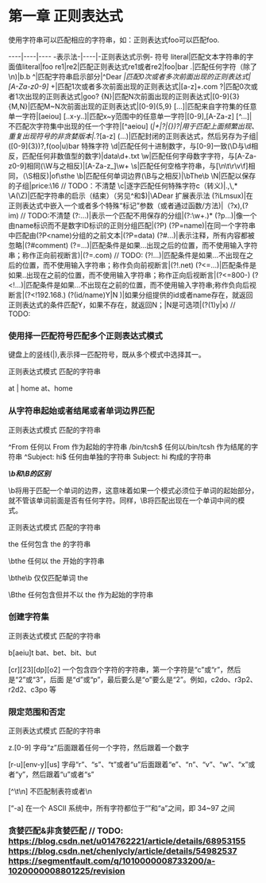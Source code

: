 # 第一章 正则表达式

使用字符串可以匹配相应的字符串，如：正则表达式foo可以匹配foo.

----|----|----
-表示法-|----|-正则表达式示例-
符号
literal|匹配文本字符串的字面值literal|foo
re1|re2|匹配正则表达式re1或者re2|foo|bar
.|匹配任何字符（除了\n)|b.b
^|匹配字符串启示部分|^Dear
*|匹配0次或者多次前面出现的正则表达式|[A-Za-z0-9]*
+|匹配1次或者多次前面出现的正则表达式|[a-z]+\.com
?|匹配0次或者1次出现的正则表达式|goo?
{N}|匹配N次前面出现的正则表达式|[0-9]{3}
{M,N}|匹配M~N次前面出现的正则表达式|[0-9]{5,9}
[...]|匹配来自字符集的任意单一字符|[aeiou]
[..x-y..]|匹配x~y范围中的任意单一字符|[0-9],[A-Za-z]
[^...]|不匹配次字符集中出现的任一个字符|[^aeiou]
(*|+|?|{})?|用于匹配上面频繁出现、重复出现符号的非贪婪版本|.*?[a-z]
(...)|匹配封闭的正则表达式，然后另存为子组|([0-9]{3})?,f(oo|u)bar
特殊字符
\d|匹配任何十进制数字，与[0-9]一致(\D与\d相反，匹配任何非数值型的数字)|data\d+.txt
\w|匹配任何字母数字字符，与[A-Za-z0-9]相同(\W与之相反)|[A-Za-z_]\w+
\s|匹配任何空格字符串，与[\n\t\r\v\f]相同，（\S相反)|of\sthe
\b|匹配任何单词边界(\B与之相反)|\bThe\b
\N|匹配以保存的子组|price:\16 // TODO：不清楚
\c|逐字匹配任何特殊字符c（转义)|\.,\\,\*
\A(\Z)|匹配字符串的启示（结束）（另见^和$)|\ADear
扩展表示法
(?iLmsux)|在正则表达式中嵌入一个或者多个特殊“标记”参数（或者通过函数/方法)|（?x),(? im) // TODO:不清楚
(?:...)|表示一个匹配不用保存的分组|(?:\w+\.)*
(?p<name>...)|像一个由name标识而不是数字ID标识的正则分组匹配|(?P<data>)
(?P=name)|在同一个字符串中匹配由(?P<name)分组的之前文本|(?P=data)
(?#...)|表示注释，所有内容都被忽略|(?#comment)
(?=...)|匹配条件是如果...出现之后的位置，而不使用输入字符串；称作正向前视断言)|(?=.com) // TODO:
(?!...)|匹配条件是如果...不出现在之后的位置，而不使用输入字符串；称作负向前视断言|(?!.net)
(?<=...)|匹配条件是如果..出现在之前的位置，而不使用输入字符串；称作正向后视断言|(?<=800-)
(?<!...)|匹配条件是如果...不出现在之前的位置，而不使用输入字符串;称作负向后视断言|(?<!192\.168\.)
(?(id/name)Y|N )|如果分组提供的id或者name存在，就返回正则表达式的条件匹配Y，如果不存在，就返回N；|N是可选项|(?(1)y|x) // TODO:


### 使用择一匹配符号匹配多个正则表达式模式

键盘上的竖线(|),表示择一匹配符号，既从多个模式中选择其一。

正则表达式模式      匹配的字符串
  
at | home            at、home


### 从字符串起始或者结尾或者单词边界匹配

正则表达式模式      匹配的字符串

^From               任何以 From 作为起始的字符串
/bin/tcsh$          任何以/bin/tcsh 作为结尾的字符串
^Subject: hi$       任何由单独的字符串 Subject: hi 构成的字符串

***\b和\B的区别***

\b将用于匹配一个单词的边界，这意味着如果一个模式必须位于单词的起始部分，就不管该单词前面是否有任何字符。同样，\B将匹配出现在一个单词中间的模式。

正则表达式模式           匹配的字符串

the                      任何包含 the 的字符串

\bthe                    任何以 the 开始的字符串

\bthe\b                  仅仅匹配单词 the

\Bthe                    任何包含但并不以 the 作为起始的字符串

### 创建字符集

正则表达式模式           匹配的字符串

b[aeiu]t                 bat、bet、bit、but

[cr][23][dp][o2]         一个包含四个字符的字符串，第一个字符是“c”或“r”，然后是“2”或“3”，后面 是“d”或“p”，最后要么是“o”要么是“2”。例如，c2do、r3p2、r2d2、c3po 等

### 限定范围和否定

正则表达式模式           匹配的字符串

z.[0-9]                  字母“z”后面跟着任何一个字符，然后跟着一个数字

[r-u][env-y][us]         字母“r”、“s”、“t”或者“u”后面跟着“e”、“n”、“v”、“w”、“x”或者“y”，然后跟着“u”或者“s”

[^\t\n]                  不匹配制表符或者\n

[“-a]                    在一个 ASCII 系统中，所有字符都位于“”和“a”之间，即 34~97 之间

### 贪婪匹配&非贪婪匹配 // TODO: https://blog.csdn.net/u014762221/article/details/68953155        https://blog.csdn.net/chenlycly/article/details/54982537   https://segmentfault.com/q/1010000008733200/a-1020000008801225/revision
